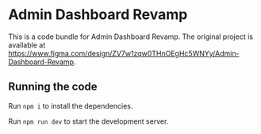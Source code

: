 
  # Admin Dashboard Revamp

  This is a code bundle for Admin Dashboard Revamp. The original project is available at https://www.figma.com/design/ZV7w1zqw0THnOEgHc5WNYy/Admin-Dashboard-Revamp.

  ## Running the code

  Run `npm i` to install the dependencies.

  Run `npm run dev` to start the development server.
  